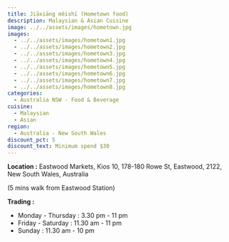 ```yaml
---
title: Jiāxiāng měishí (Hometown food)
description: Malaysian & Asian Cuisine
image: ../../assets/images/hometown.jpg
images:
  - ../../assets/images/hometown1.jpg
  - ../../assets/images/hometown2.jpg
  - ../../assets/images/hometown3.jpg
  - ../../assets/images/hometown4.jpg
  - ../../assets/images/hometown5.jpg
  - ../../assets/images/hometown6.jpg
  - ../../assets/images/hometown7.jpg
  - ../../assets/images/hometown8.jpg
categories:
  - Australia NSW - Food & Beverage
cuisine:
  - Malaysian
  - Asian
region:
  - Australia - New South Wales
discount_pct: 5
discount_text: Minimum spend $30
---
```


**Location :** Eastwood Markets, Kios 10, 178-180 Rowe St, Eastwood, 2122, New South Wales, Australia

(5 mins walk from Eastwood Station)

**Trading :**

- Monday - Thursday : 3.30 pm - 11 pm
- Friday - Saturday : 11.30 am - 11 pm
- Sunday : 11.30 am - 10 pm
